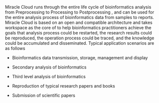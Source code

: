 Miracle Cloud runs through the entire life cycle of bioinformatics analysis from Preprocessing to Processing to Postprocessing , and can be used for the entire analysis process of bioinformatics data from samples to reports. Miracle Cloud is based on an open and compatible architecture and takes workspace as the core of to help bioinformatics practitioners achieve the goals that analysis process could be restarted, the research results could be reproduced, the operation process could be traced, and the knowledge could be accumulated and disseminated. Typical application scenarios are as follows

- Bioinformatics data transmission, storage, management and display
	

- Secondary analysis of bioinformatics
	

- Third level analysis of bioinformatics
	

- Reproduction of typical research papers and books
	

- Submission of scientific papers
